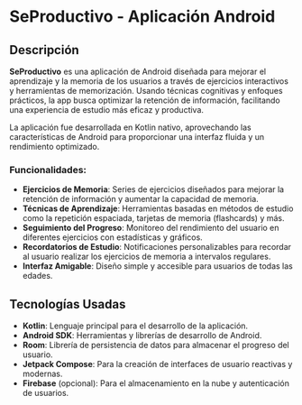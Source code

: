 # SeProductivo - Aplicación Android

## Descripción

**SeProductivo** es una aplicación de Android diseñada para mejorar el aprendizaje y la memoria de los usuarios a través de ejercicios interactivos y herramientas de memorización. Usando técnicas cognitivas y enfoques prácticos, la app busca optimizar la retención de información, facilitando una experiencia de estudio más eficaz y productiva.

La aplicación fue desarrollada en Kotlin nativo, aprovechando las características de Android para proporcionar una interfaz fluida y un rendimiento optimizado. 

### Funcionalidades:

- **Ejercicios de Memoria**: Series de ejercicios diseñados para mejorar la retención de información y aumentar la capacidad de memoria.
- **Técnicas de Aprendizaje**: Herramientas basadas en métodos de estudio como la repetición espaciada, tarjetas de memoria (flashcards) y más.
- **Seguimiento del Progreso**: Monitoreo del rendimiento del usuario en diferentes ejercicios con estadísticas y gráficos.
- **Recordatorios de Estudio**: Notificaciones personalizables para recordar al usuario realizar los ejercicios de memoria a intervalos regulares.
- **Interfaz Amigable**: Diseño simple y accesible para usuarios de todas las edades.

## Tecnologías Usadas

- **Kotlin**: Lenguaje principal para el desarrollo de la aplicación.
- **Android SDK**: Herramientas y librerías de desarrollo de Android.
- **Room**: Librería de persistencia de datos para almacenar el progreso del usuario.
- **Jetpack Compose**: Para la creación de interfaces de usuario reactivas y modernas.
- **Firebase** (opcional): Para el almacenamiento en la nube y autenticación de usuarios.
